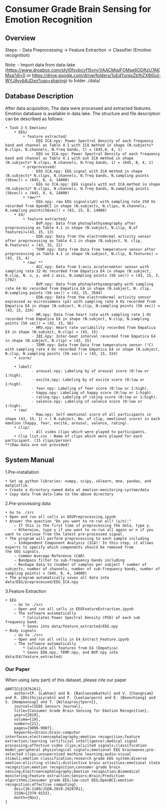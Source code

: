 # Consumer Grade Brain Sensing for Emotion Recognition

## Overview
Steps:
    - Data Preprocessing -> Feature Extraction -> Classifier (Emotion recognition)
    
Note:
    - Import data from data-lake (https://www.dropbox.com/sh/l0fxvbcvf15vnv1/AACMiqjFOMse6ODftzU7AKMxa?dl=0 or https://drive.google.com/drive/folders/1uEdYurqxZb1hZX8IGuI-WYJAyyb8JDxn?usp=sharing) to folder ./data/


## Database Description
After data acquisition, The data were processed and extracted features. Emotion database is available in data lake. The structure and file description can be described as follows:


    • Task 2-5 Emotion/
        • EEG/
            • feature extracted/
                · EEG ICA.npy: Power Spectral Density of each frequency band and channel as Table 4.1 with ICA method in shape (N.subjects* N.clips, N.channels, N.freq bands, 1) = (645,8, 4, 1)
                · EEG no ICA.npy: Power Spectral Density of each frequency band and channel as Table 4.1 with out ICA method in shape (N.subjects* N.clips, N.channels, N.freq bands, 1) = (645, 8, 4, 1)
            • preprocessed/
                · EEG ICA.npy: EEG signal with ICA method in shape (N.subjects* N.clips, N.channels, N.freq bands, N.sampling points (56sec)) = (645, 8, 4, 14000)
                · EEG no ICA.npy: EEG signals with out ICA method in shape (N.subjects* N.clips, N.channels, N.freq bands, N.sampling points (56sec)) = (645, 8, 4, 14000)
            • raw/**
                · EEG.npy: raw EEG signals(µV) with sampling rate 250 Hz recorded from OpenBCI in shape (N.subjects, N.clips, N.channels, N.sampling points(56sec)) = (43, 15, 8, 14000) 
        • E4/
            • feature extracted/
                · BVP.npy: Data from photoplethysmography after preprocessing as Table 4.1 in shape (N.subject, N.clip, N.of features)=(43, 15, 13)
                · EDA.npy: Data from the electrodermal activity sensor after preprocessing as Table 4.1 in shape (N.subject, N. clip, N.features) = (43, 15, 21)
                · TEMP.npy: Data from Data from temperature sensor after preprocessing as Table 4.1 in shape (N.subject, N.clip, N.features) = (43, 15, 4)
            • raw/ **
                · ACC.npy: Data from 3-axis accelerometer sensor with sampling rate 32 Hz recorded from Empatica E4 in shape (N.subject, N.clip, N. x, y, and z axis, N.sampling points (56 sec)) = (43, 15, 3, 1792)
                · BVP.npy: Data from photoplethysmography with sampling rate 64 Hz recorded from Empatica E4 in shape (N.subject, N. clip, N.sampling points (56 sec)) = (43, 15, 3584)
                · EDA.npy: Data from the electrodermal activity sensor expressed as microsiemens (µS) with sampling rate 4 Hz recorded from Empatica E4 in shape (N.subject, N.clip, N.sampling points (56 sec)) = (43, 15, 224)
                · HR.npy: Data from heart rate with sampling rate 1 Hz recorded from Empatica E4 in shape (N.subject, N.clip, N.sampling points (56 sec)) = (43, 15, 56)
                · HRV.npy: Heart rate variability recorded from Empatica E4 in shape (N.subject, N.clip) = (43, 15)
                · IBI.npy: Inter-beat interval recorded from Empatica E4 in shape (N.subject, N.clip) = (43, 15)
                · TEMP.npy: Data from Data from temperature sensor (°C) with sampling rate 4 Hz recorded from Empatica E4 in shape (N.subject, N.clip, N.sampling points (56 sec)) = (43, 15, 224)
        • score/
    
        • label/
                · arousal.npy: Labeling by of arousal score (0:low or 1:high).
                · excite.npy: Labeling by of excite score (0:low or 1:high).
                · fear.npy: Labeling of fear score (0:low or 1:high).
                · happy.npy: Labeling of happy score (0:low or 1:high).
                · rating.npy: Labeling of rating score (0:low or 1:high).
                · valence.npy: Labeling of valence score (0:low or 1:high).
        • raw/
                · Raw.npy: Self emotional score of all participants in shape (43, 15, 1) = ( N.subject, No. of clip, emotional score) in each emotion (happy, fear, excite, arousal, valence, rating).
        • clip/
                · All video clips which were played to participants.
        • Clip list.csv : Name of clips which were played for each participant. (15 clips/person)
    **(Raw data are not provided)
## System Manual
1.Pre-installation
    
    • Set up python libraries: numpy, scipy, sklearn, mne, pandas, and matplotlib
    • Create a directory named data at emotion-monitoring-system/data
    • Copy data from data-lake to the above directory
    
    
2.Pre-processing data

    • Go to ./src
    • Open and run all cells in EEGPreprocessing.ipynb
    • Answer the question "Do you want to re-run all? (y/n):"
        – If this is the first time of preprocessing the data, type y.
        – Otherwise, type y if you want to re-run all again or n if you want to continue from the latest pre-processed signal.
    • The program will perform preprocessing to each sample including
        – Independent Component Analysis (ICA): In this step, it allows experts to specify which components should be removed from
    the EEG signals.
        – Common Average Reference (CAR)
        – Bandpass filter to sub-frequency bands including
        – Reshape data to (number of samples per subject * number of subjects, number of channels, number of sub-frequency bands, number of sampling points) = (645, 8, 4, 14000)
    • The program automatically saves all data into data/EEG/preprocessed/EEG_ICA.npy
    
    
3.Feature Extraction

    • EEG
        – Go to ./src
        – Open and run all cells in EEGFeatureExtraction.ipynb
        – The software automatically
            * Calculates Power Spectral Density (PSD) of each sub frequency band.
            * Saves into data/feature_extracted/EEG.npy
    • Body signals
        – Go to ./src
        – Open and run all cells in E4_Extract_Feature.ipynb
        – The software automatically
            * Calculate all features from E4 (Empatica)
            * Saves EDA.npy, TEMP.npy, and BVP.npy into data/E4/feature_extracted/



### Our Paper

When using (any part) of this dataset, please cite our paper

```
@ARTICLE{8762012,  
    author={P. {Lakhan} and N. {Banluesombatkul} and V. {Changniam} and R. {Dhithijaiyratn} and P. {Leelaarporn} and E. {Boonchieng} and S. {Hompoonsup} and T. {Wilaiprasitporn}}, 
    journal={IEEE Sensors Journal}, 
    title={Consumer Grade Brain Sensing for Emotion Recognition}, 
    year={2019}, 
    volume={19}, 
    number={21}, 
    pages={9896-9907}, 
    keywords={brain;brain-computer interfaces;electroencephalography;emotion recognition;feature extraction;learning (artificial intelligence);medical signal processing;affective video clips;elicited signals;classification model;peripheral physiological signals;emotional EEG brainwaves;pre-selected clips;unsupervised machine learning;audio-visual stimuli;emotion classification;research grade EEG system;diverse emotion-eliciting stimuli;distinctive brain activities;emotional state recognition;emotion recognition;consumer grade brain sensing;Electroencephalography;Emotion recognition;Biomedical monitoring;Feature extraction;Sensors;Brain;Prediction algorithms;Consumer grade EEG;low-cost EEG;OpenBCI;emotion recognition;affective computing}, 
    doi={10.1109/JSEN.2019.2928781}, 
    ISSN={2379-9153}, 
    month={Nov}, 
}
```
